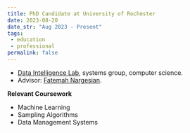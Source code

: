 ```yaml
---
title: PhD Candidate at University of Rochester
date: 2023-08-20
date_str: "Aug 2023 - Present"
tags:
 - education
 - professional
permalink: false
---
```


* [Data Intelligence Lab](https://dataintelligencecrew.github.io/), systems group, computer science. 
* Advisor: [Fatemah Nargesian](https://fnargesian.com/). 

<b>Relevant Coursework</b>
<ul class="keywords">
    <li>Machine Learning</li>
    <li>Sampling Algorithms</li>
    <li>Data Management Systems</li>
</ul>